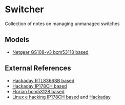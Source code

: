 # Switcher
Collection of notes on managing unmanaged switches

## Models
 - [Netgear GS108-v3 bcm53118 based](/vendor/Netgear/GS108-v3/README.md)

## External References
 - [Hackaday RTL8366SB based](https://hackaday.com/2010/05/26/unlocking-the-crippled-potential-of-an-unmanaged-switch/)
 - [Hackaday IP178CH based](https://hackaday.com/2015/09/07/managing-an-unmanaged-switch/)
 - [Florian bcm53128 based](https://blog.n621.de/2019/04/vlans-on-the-netgear-gs108-switch/)
 - [Linux e hacking IP178CH based](http://linuxehacking.blogspot.com/2015/08/convert-your-unmanaged-to-vlan-capable.html) and [Hackaday](https://hackaday.io/project/7536-2-unmanaged-to-managed-l2-ethernet-switch-hack)
